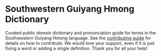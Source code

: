 
# Southwestern Guiyang Hmong Dictionary

Curated public domain dictionary and pronunciation guide for terms in the Southwestern Guiyang Hmong language. See the [contributing guide](https://github.com/drumworkteam/term/blob/make/.github/contributing.md) for details on how to contribute. We would love your support, even if it is just fixing a word or adding a single definition. Thank you for all your help!